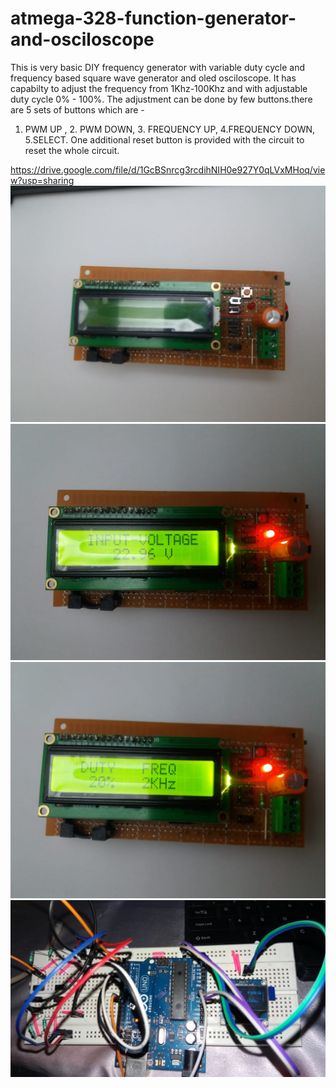 # atmega-328-function-generator-and-osciloscope

This is very basic DIY frequency generator with variable duty cycle and frequency based square wave generator and oled osciloscope. It has capabilty to adjust the frequency from 1Khz-100Khz and with adjustable duty cycle 0% - 100%. The adjustment can be done by few buttons.there are 5 sets of buttons which are -
1. PWM UP , 2. PWM DOWN, 3. FREQUENCY UP, 4.FREQUENCY DOWN, 5.SELECT.
One additional reset button is provided with the circuit to reset the whole circuit.

https://drive.google.com/file/d/1GcBSnrcg3rcdihNIH0e927Y0qLVxMHoq/view?usp=sharing
![](image/image1.jpeg)
![](image/image2.jpeg)
![](image/image3.jpeg)
![](image/image4.jpeg)
